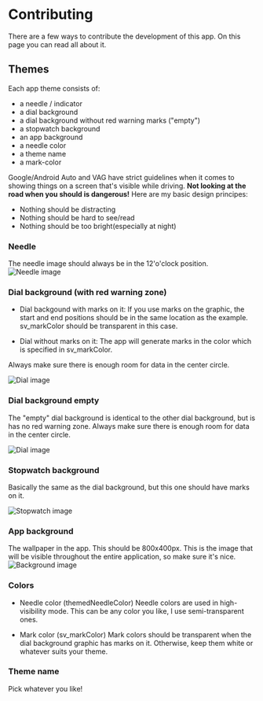 # Contributing

There are a few ways to contribute the development of this app. On this page you can read all about it.

## Themes
Each app theme consists of:
- a needle / indicator
- a dial background
- a dial background without red warning marks ("empty")
- a stopwatch background
- an app background
- a needle color
- a theme name
- a mark-color

Google/Android Auto and VAG have strict guidelines when it comes to showing things on a screen that's visible while driving. **Not looking at the road when you should is dangerous!**
Here are my basic design principes:
- Nothing should be distracting
- Nothing should be hard to see/read
- Nothing should be too bright(especially at night)

### Needle
The needle image should always be in the 12'o'clock position. 
![Needle image](https://github.com/jilleb/mqb-pm/raw/master/app/src/main/res/drawable/skoda_needle.png "Needle")

### Dial background (with red warning zone)
- Dial backgound with marks on it:
If you use marks on the graphic, the start and end positions should be in the same location as the example. sv_markColor should be transparent in this case.

- Dial without marks on it:
The app will generate marks in the color which is specified in sv_markColor.

Always make sure there is enough room for data in the center circle. 

![Dial image](https://github.com/jilleb/mqb-pm/blob/master/app/src/main/res/drawable/dial_background_skoda.png "Dial background")

### Dial background empty
The "empty" dial background is identical to the other dial background, but is has no red warning zone.
Always make sure there is enough room for data in the center circle. 

![Dial image](https://github.com/jilleb/mqb-pm/blob/master/app/src/main/res/drawable/dial_background_empty_skoda.png "Dial background empty")

### Stopwatch background
Basically the same as the dial background, but this one should have marks on it.

![Stopwatch image](https://github.com/jilleb/mqb-pm/blob/master/app/src/main/res/drawable/sw_background_skoda.png "Stopwatch background")

### App background
The wallpaper in the app. This should be 800x400px. This is the image that will be visible throughout the entire application, so make sure it's nice.
![Background image](https://github.com/jilleb/mqb-pm/blob/master/app/src/main/res/drawable/background_incar_skoda.png "App background")

### Colors
- Needle color (themedNeedleColor)
Needle colors are used in high-visibility mode. This can be any color you like, I use semi-transparent ones.

- Mark color (sv_markColor)
Mark colors should be transparent when the dial background graphic has marks on it. Otherwise, keep them white or whatever suits your theme.

### Theme name
Pick whatever you like!
